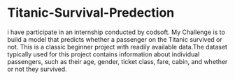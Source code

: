 # Titanic-Survival-Predection

i have participate in an internship conducted by codsoft. My Challenge is to build a model that predicts whether a passenger on the Titanic survived or not. This is a classic beginner project with readily available data.The dataset typically used for this project contains information about individual passengers, such as their age, gender, ticket class, fare, cabin, and whether or not they survived.
